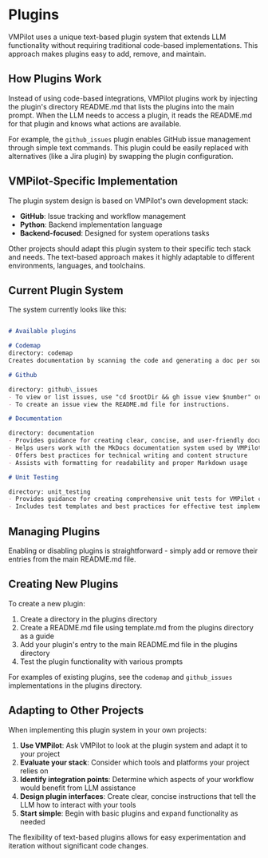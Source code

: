 # Plugins

VMPilot uses a unique text-based plugin system that extends LLM functionality without requiring traditional code-based implementations. This approach makes plugins easy to add, remove, and maintain.

## How Plugins Work

Instead of using code-based integrations, VMPilot plugins work by injecting the plugin's directory README.md that lists the plugins into the main prompt. When the LLM needs to access a plugin, it reads the README.md for that plugin and knows what actions are available.

For example, the `github_issues` plugin enables GitHub issue management through simple text commands. This plugin could be easily replaced with alternatives (like a Jira plugin) by swapping the plugin configuration.

## VMPilot-Specific Implementation

The plugin system design is based on VMPilot's own development stack:
- **GitHub**: Issue tracking and workflow management
- **Python**: Backend implementation language
- **Backend-focused**: Designed for system operations tasks

Other projects should adapt this plugin system to their specific tech stack and needs. The text-based approach makes it highly adaptable to different environments, languages, and toolchains.

## Current Plugin System

The system currently looks like this:
```markdown

# Available plugins

# Codemap
directory: codemap
Creates documentation by scanning the code and generating a doc per source file.

# Github

directory: github\_issues
- To view or list issues, use "cd $rootDir && gh issue view $number" or "gh issue list". Always include the "gh" command.
- To create an issue view the README.md file for instructions.

# Documentation

directory: documentation
- Provides guidance for creating clear, concise, and user-friendly documentation
- Helps users work with the MkDocs documentation system used by VMPilot
- Offers best practices for technical writing and content structure
- Assists with formatting for readability and proper Markdown usage

# Unit Testing

directory: unit_testing
- Provides guidance for creating comprehensive unit tests for VMPilot components
- Includes test templates and best practices for effective test implementation
```

## Managing Plugins

Enabling or disabling plugins is straightforward - simply add or remove their entries from the main README.md file.

## Creating New Plugins

To create a new plugin:
1. Create a directory in the plugins directory
2. Create a README.md file using template.md from the plugins directory as a guide
3. Add your plugin's entry to the main README.md file in the plugins directory
4. Test the plugin functionality with various prompts

For examples of existing plugins, see the `codemap` and `github_issues` implementations in the plugins directory.

## Adapting to Other Projects

When implementing this plugin system in your own projects:

1. **Use VMPilot**: Ask VMPilot to look at the plugin system and adapt it to your project
2. **Evaluate your stack**: Consider which tools and platforms your project relies on
3. **Identify integration points**: Determine which aspects of your workflow would benefit from LLM assistance
4. **Design plugin interfaces**: Create clear, concise instructions that tell the LLM how to interact with your tools
5. **Start simple**: Begin with basic plugins and expand functionality as needed

The flexibility of text-based plugins allows for easy experimentation and iteration without significant code changes.
